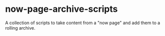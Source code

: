 # now-page-archive-scripts
A collection of scripts to take content from a "now page" and add them to a rolling archive.
